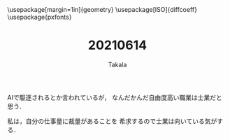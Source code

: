 ﻿---
title: 20210614
yesterday: 20210613
tomorrow: 20210615
days: 535
author: Takala
header-includes:
  - \usepackage[margin=1in]{geometry}
  - \usepackage[ISO]{diffcoeff}
  - \usepackage{pxfonts}
---


AIで駆逐されるとか言われているが，
なんだかんだ自由度高い職業は士業だと思う．



私は，自分の仕事量に裁量があることを
希求するので士業は向いている気がする．



